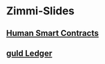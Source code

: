 # Zimmi-Slides

## [Human Smart Contracts](https://github.com/Alexstang/Zimmi-Slides/blob/master/Human-Smart-Contracts.md)

## [guld Ledger](https://github.com/Alexstang/Zimmi-Slides/blob/master/Guld-Ledger.md)
